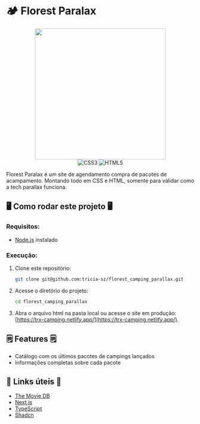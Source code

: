 # 🏕️ Florest Paralax

<div align="center">
<img src="https://raw.githubusercontent.com/tricia-sz/florest_camping_parallax/refs/heads/master/.gitassets/capa.png?token=GHSAT0AAAAAAC7S6KFGR2WE6WVMOOLFAQTKZ7N4RMA" width="350" />


<!-- <div data-badges>
  <img src="https://img.shields.io/github/stars/portfolio-projetos-dev/kino?style=for-the-badge" alt="GitHub stars" />
  <img src="https://img.shields.io/github/forks/portfolio-projetos-dev/kino?style=for-the-badge" alt="GitHub forks" />
  <img src="https://img.shields.io/github/issues/portfolio-projetos-dev/kino?style=for-the-badge" alt="GitHub issues" />
</div> -->

<div data-badges>
  <!-- <img src="https://img.shields.io/badge/next.js-%23000000.svg?style=for-the-badge&logo=nextdotjs&logoColor=white" alt="Next.js" /> -->
  <!-- <img src="https://img.shields.io/badge/typescript-%23007ACC.svg?style=for-the-badge&logo=typescript&logoColor=white" alt="TypeScript" /> -->
  <!-- <img src="https://img.shields.io/badge/react-%2320232a.svg?style=for-the-badge&logo=react&logoColor=%2361DAFB" alt="React" />
  <img src="https://img.shields.io/badge/node.js-%2343853D.svg?style=for-the-badge&logo=node.js&logoColor=white" alt="Node.js" /> -->
  <img src="https://img.shields.io/badge/css3-%231572B6.svg?style=for-the-badge&logo=css3&logoColor=white" alt="CSS3" />
  <img src="https://img.shields.io/badge/html5-%23E34F26.svg?style=for-the-badge&logo=html5&logoColor=white" alt="HTML5" />
</div>
</div>

Florest Paralax é um site de agendamento compra de pacotes de acampamento.
Montando todo em CSS e HTML, somente para válidar como a tech parallax funciona.

## 🖥️ Como rodar este projeto 🖥️

### Requisitos:

- [Node.js](https://nodejs.org/pt) instalado

### Execução:

1. Clone este repositório:

   ```sh
   git clone git@github.com:tricia-sz/florest_camping_parallax.git
   ```

2. Acesse o diretório do projeto:

   ```sh
   cd florest_camping_parallax
   ```



6. Abra o arquivo html  na pasta local ou acesse o site em produção: [https://trx-camping.netlify.app/](https://trx-camping.netlify.app/).

## 🗒️ Features 🗒️

- Catálogo com os últimos pacotes de campings lançados
- Informações completas sobre cada pacote


## 💎 Links úteis 💎

- [The Movie DB](https://www.themoviedb.org)
- [Next.js](https://nextjs.org/docs)
- [TypeScript](https://www.typescriptlang.org/docs)
- [Shadcn](https://ui.shadcn.com)




